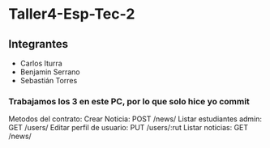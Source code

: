 # Taller4-Esp-Tec-2

## Integrantes 
- Carlos Iturra
- Benjamin Serrano
- Sebastián Torres

### Trabajamos los 3 en este PC, por lo que solo hice yo commit

Metodos del contrato:
Crear Noticia: 	POST /news/
Listar estudiantes admin: 	GET /users/
Editar perfil de usuario: PUT /users/:rut
Listar noticias: GET /news/



